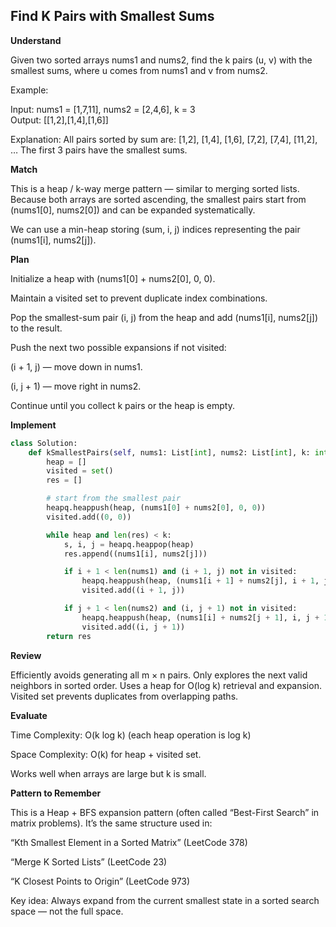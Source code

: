 ## Find K Pairs with Smallest Sums

**Understand**

Given two sorted arrays nums1 and nums2, find the k pairs (u, v) with the smallest sums, where u comes from nums1 and v from nums2.

Example:

Input: nums1 = [1,7,11], nums2 = [2,4,6], k = 3  
Output: [[1,2],[1,4],[1,6]]

Explanation:
All pairs sorted by sum are:
[1,2], [1,4], [1,6], [7,2], [7,4], [11,2], …
The first 3 pairs have the smallest sums.

**Match**

This is a heap / k-way merge pattern — similar to merging sorted lists.
Because both arrays are sorted ascending, the smallest pairs start from (nums1[0], nums2[0]) and can be expanded systematically.

We can use a min-heap storing (sum, i, j) indices representing the pair (nums1[i], nums2[j]).

**Plan**

Initialize a heap with (nums1[0] + nums2[0], 0, 0).

Maintain a visited set to prevent duplicate index combinations.

Pop the smallest-sum pair (i, j) from the heap and add (nums1[i], nums2[j]) to the result.

Push the next two possible expansions if not visited:

(i + 1, j) — move down in nums1.

(i, j + 1) — move right in nums2.

Continue until you collect k pairs or the heap is empty.

**Implement**

```py
class Solution:
    def kSmallestPairs(self, nums1: List[int], nums2: List[int], k: int) -> List[List[int]]:
        heap = []
        visited = set()
        res = []

        # start from the smallest pair
        heapq.heappush(heap, (nums1[0] + nums2[0], 0, 0))
        visited.add((0, 0))

        while heap and len(res) < k:
            s, i, j = heapq.heappop(heap)
            res.append((nums1[i], nums2[j]))

            if i + 1 < len(nums1) and (i + 1, j) not in visited:
                heapq.heappush(heap, (nums1[i + 1] + nums2[j], i + 1, j))
                visited.add((i + 1, j))

            if j + 1 < len(nums2) and (i, j + 1) not in visited:
                heapq.heappush(heap, (nums1[i] + nums2[j + 1], i, j + 1))
                visited.add((i, j + 1))
        return res
```

**Review**

Efficiently avoids generating all m × n pairs.
Only explores the next valid neighbors in sorted order.
Uses a heap for O(log k) retrieval and expansion.
Visited set prevents duplicates from overlapping paths.

**Evaluate**

Time Complexity: O(k log k) (each heap operation is log k)

Space Complexity: O(k) for heap + visited set.

Works well when arrays are large but k is small.

**Pattern to Remember**

This is a Heap + BFS expansion pattern (often called “Best-First Search” in matrix problems).
It’s the same structure used in:

“Kth Smallest Element in a Sorted Matrix” (LeetCode 378)

“Merge K Sorted Lists” (LeetCode 23)

“K Closest Points to Origin” (LeetCode 973)

Key idea:
Always expand from the current smallest state in a sorted search space — not the full space.

